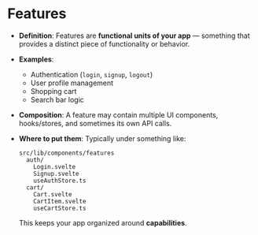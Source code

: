 # **Features**

- **Definition**: Features are **functional units of your app** — something that provides a distinct piece of functionality or behavior.
- **Examples**:
  - Authentication (`login`, `signup`, `logout`)
  - User profile management
  - Shopping cart
  - Search bar logic

- **Composition**: A feature may contain multiple UI components, hooks/stores, and sometimes its own API calls.
- **Where to put them**:
  Typically under something like:

  ```
  src/lib/components/features
    auth/
      Login.svelte
      Signup.svelte
      useAuthStore.ts
    cart/
      Cart.svelte
      CartItem.svelte
      useCartStore.ts
  ```

  This keeps your app organized around **capabilities**.
